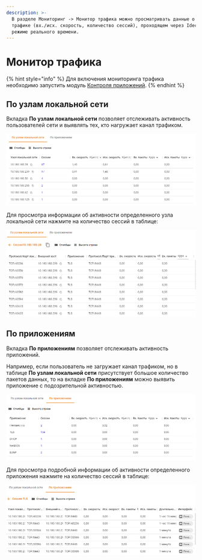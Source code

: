 ```yaml
---
description: >-
  В разделе Мониторинг -> Монитор трафика можно просматривать данные о
  трафике (вх./исх. скорость, количество сессий), проходящем через Ideco NGFW в
  режиме реального времени.
---
```


# Монитор трафика

{% hint style="info" %}
Для включения мониторинга трафика необходимо запустить модуль [Контроля приложений](../access-rules/application-control.md).
{% endhint %}

## По узлам локальной сети

Вкладка **По узлам локальной сети** позволяет отслеживать активность пользователей сети и выявлять тех, кто нагружает канал трафиком.

![](../../.gitbook/assets/monitor-local-network.png)

Для просмотра информации об активности определенного узла локальной сети нажмите на количество сессий в таблице:

![](../../.gitbook/assets/monitor-local-network2.png)

## По приложениям

Вкладка **По приложениям** позволяет отслеживать активность приложений.

Например, если пользователь не загружает канал трафиком, но в таблице **По узлам локальной сети** присутствует большое количество пакетов данных, то на вкладке **По приложениям** можно выявить приложение с подозрительной активностью.

![](../../.gitbook/assets/monitor-prot.png)

Для просмотра подробной информации об активности определенного приложения нажмите на количество сессий в таблице:

![](../../.gitbook/assets/monitor-prot2.png)